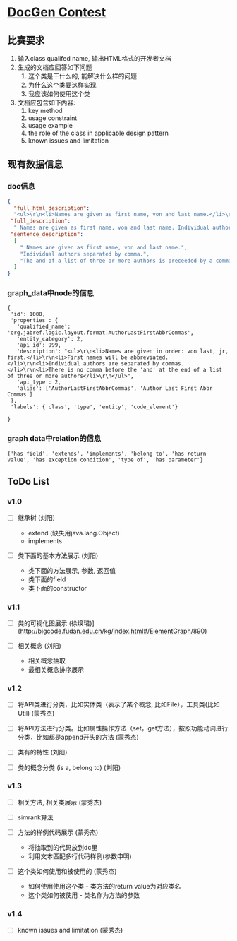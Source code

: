 # [DocGen Contest](https://dysdoc.github.io/docgen2/index.html)



## 比赛要求

1. 输入class qualifed name, 输出HTML格式的开发者文档
2. 生成的文档应回答如下问题
   1. 这个类是干什么的, 能解决什么样的问题
   2. 为什么这个类要这样实现
   3. 我应该如何使用这个类
3. 文档应包含如下内容:
   1. key method
   2. usage constraint
   3. usage example
   4. the role of the class in applicable design pattern
   5. known issues and limitation



## 现有数据信息

### doc信息

```json
{
  "full_html_description": 
  "<ul>\r\n<li>Names are given as first name, von and last name.</li>\r\n<li>Individual authors separated by comma.</li>\r\n<li>The and of a list of three or more authors is preceeded by a comma\r\n(Oxford comma)</li>\r\n</ul>",
 "full_description": 
  " Names are given as first name, von and last name. Individual authors separated by comma. The and of a list of three or more authors is preceeded by a comma (Oxford comma) ",
 "sentence_description": 
  [
    " Names are given as first name, von and last name.",
    "Individual authors separated by comma.",
    "The and of a list of three or more authors is preceeded by a comma (Oxford comma)"
  ]
}
```

### graph_data中node的信息

```
{
 'id': 1000, 
 'properties': {
   'qualified_name': 'org.jabref.logic.layout.format.AuthorLastFirstAbbrCommas', 
   'entity_category': 2, 
   'api_id': 999, 
   'description': "<ul>\r\n<li>Names are given in order: von last, jr, first.</li>\r\n<li>First names will be abbreviated.</li>\r\n<li>Individual authors are separated by commas.</li>\r\n<li>There is no comma before the 'and' at the end of a list of three or more authors</li>\r\n</ul>", 
   'api_type': 2, 
   'alias': ['AuthorLastFirstAbbrCommas', 'Author Last First Abbr Commas']
 }, 
 'labels': {'class', 'type', 'entity', 'code_element'}
  
}
```

### graph data中relation的信息

```
{'has field', 'extends', 'implements', 'belong to', 'has return value', 'has exception condition', 'type of', 'has parameter'}
```



## ToDo List

### v1.0

- [ ] 继承树 (刘阳)
  - extend (缺失用java.lang.Object)
  - implements 

- [ ] 类下面的基本方法展示 (刘阳)
  - 类下面的方法展示, 参数, 返回值
  - 类下面的field
  - 类下面的constructor

### v1.1 

- [ ] 类的可视化图展示 (徐焕珺)](http://bigcode.fudan.edu.cn/kg/index.html#/ElementGraph/890)

- [ ] 相关概念 (刘阳)
  - 相关概念抽取
  - 最相关概念排序展示

### v1.2

- [ ] 将API类进行分类，比如实体类（表示了某个概念, 比如File），工具类(比如Util) (蒙秀杰)

- [ ] 将API方法进行分类。比如属性操作方法（set，get方法），按照功能动词进行分类，比如都是append开头的方法 (蒙秀杰)

- [ ] 类有的特性 (刘阳)

- [ ] 类的概念分类 (is a, belong to) (刘阳)

### v1.3

- [ ] 相关方法, 相关类展示 (蒙秀杰)

- [ ] simrank算法

- [ ] 方法的样例代码展示 (蒙秀杰)
  - 将抽取到的代码放到dc里
  - 利用文本匹配多行代码样例(参数申明)

- [ ] 这个类如何使用和被使用的 (蒙秀杰)
  - 如何使用使用这个类 - 类方法的return value为对应类名
  - 这个类如何被使用 - 类名作为方法的参数

### v1.4

- [ ] known issues and limitation (蒙秀杰)





